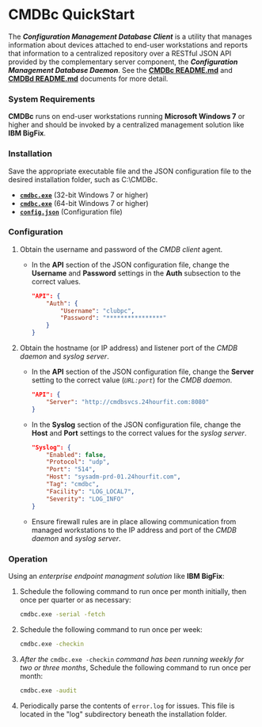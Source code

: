 # CMDBc QuickStart
The _**Configuration Management Database Client**_ is a utility that manages information about devices attached to end-user workstations and reports that information to a centralized repository over a RESTful JSON API provided by the complementary server component, the _**Configuration Management Database Daemon**_. See the [**CMDBc README.md**](https://github.com/jscherff/cmdbc/blob/master/README.md) and [**CMDBd README.md**](https://github.com/jscherff/cmdbd/blob/master/README.md) documents for more detail.

### System Requirements
**CMDBc** runs on end-user workstations running **Microsoft Windows 7** or higher and should be invoked by a centralized management solution like **IBM BigFix**.

### Installation
Save the appropriate executable file and the JSON configuration file to the desired installation folder, such as C:\CMDBc.

* [**`cmdbc.exe`**](https://sourceforge.net/projects/cmdbc/files/bin/i686/cmdbc.exe) (32-bit Windows 7 or higher)
* [**`cmdbc.exe`**](https://sourceforge.net/projects/cmdbc/files/bin/x86_64/cmdbc.exe) (64-bit Windows 7 or higher)
* [**`config.json`**](https://github.com/jscherff/cmdbc/raw/master/config.json) (Configuration file)

### Configuration
1. Obtain the username and password of the _CMDB client_ agent.

    + In the **API**  section of the JSON configuration file, change the **Username** and **Password** settings in the **Auth** subsection to the correct values.

        ```json
        "API": {
            "Auth": {
                "Username": "clubpc",
                "Password": "****************"
            }
        }
        ```

1. Obtain the hostname (or IP address) and listener port of the _CMDB daemon_ and _syslog server_.

    + In the **API** section of the JSON configuration file, change the **Server** setting to the correct value (_`URL:port`_) for the _CMDB daemon_.

        ```json
        "API": {
            "Server": "http://cmdbsvcs.24hourfit.com:8080"
        }
        ```

    + In the **Syslog** section of the JSON configuration file, change the **Host** and **Port** settings to the correct values for the _syslog server_.

        ```json
        "Syslog": {
            "Enabled": false,
            "Protocol": "udp",
            "Port": "514",
            "Host": "sysadm-prd-01.24hourfit.com",
            "Tag": "cmdbc",
            "Facility": "LOG_LOCAL7",
            "Severity": "LOG_INFO"
        }
        ```

    + Ensure firewall rules are in place allowing communication from managed workstations to the IP address and port of the _CMDB daemon_ and _syslog server_.

### Operation
Using an _enterprise endpoint managment solution_ like **IBM BigFix**:

1. Schedule the following command to run once per month initially, then once per quarter or as necessary:

    ```sh
    cmdbc.exe -serial -fetch
    ```

1. Schedule the following command to run once per week:

    ```sh
    cmdbc.exe -checkin
    ```

1. _After the_ `cmdbc.exe -checkin` _command has been running weekly for two or three months_, Schedule the following command to run once per month:

    ```sh
    cmdbc.exe -audit
    ```

1. Periodically parse the contents of `error.log` for issues. This file is located in the "log" subdirectory beneath the installation folder.
